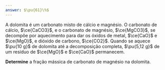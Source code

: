 ```yaml
---
answer: $\pu{61}\%$
---
```


A dolomita é um carbonato misto de cálcio e magnésio. O carbonato de cálcio, $\ce{CaCO3}$, e o carbonato de magnésio, $\ce{MgCO3}$, se decompõe por aquecimento para dar os óxidos de metal, $\ce{CaO}$ e $\ce{MgO}$, e dióxido de carbono, $\ce{CO2}$. Quando se aquece $\pu{10 g}$ de dolomita até a decomposição completa, $\pu{5,12 g}$ de um resíduo de $\ce{MgO}$ e $\ce{CaO}$ permanecem.

**Determine** a fração mássica de carbonato de magnésio na dolomita.
